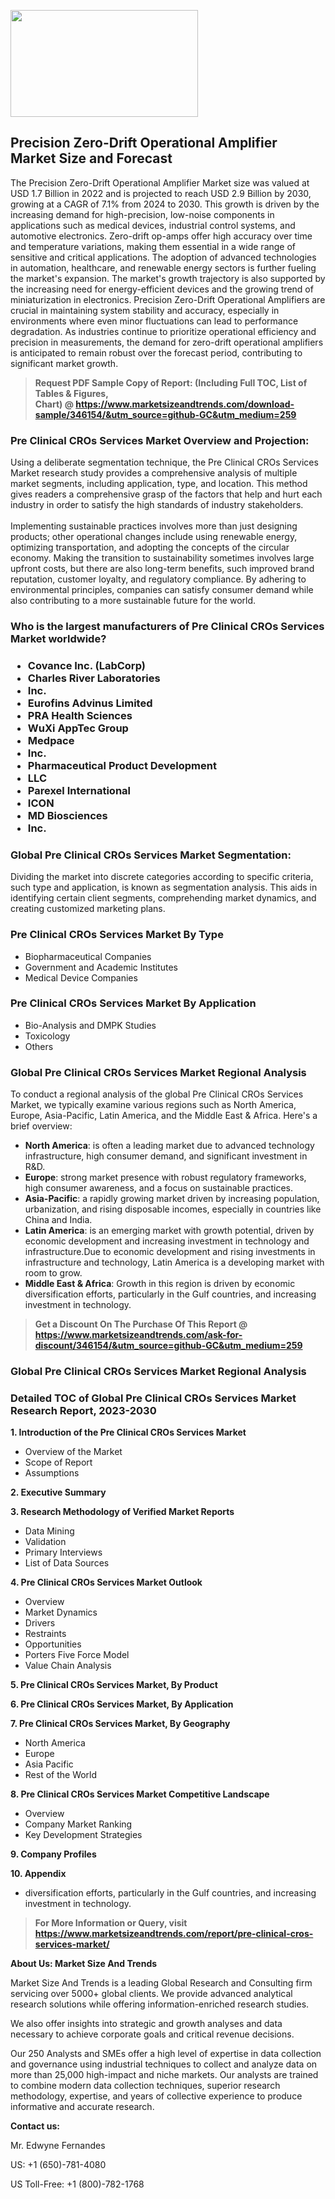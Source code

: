 <p><img class="alignnone size-medium wp-image-20088" src="https://ffe5etoiles.com/wp-content/uploads/2024/12/MST1-300x171.png" alt="" width="300" height="171" /></p><h2>Precision Zero-Drift Operational Amplifier Market Size and Forecast</h2><p>The Precision Zero-Drift Operational Amplifier Market size was valued at USD 1.7 Billion in 2022 and is projected to reach USD 2.9 Billion by 2030, growing at a CAGR of 7.1% from 2024 to 2030. This growth is driven by the increasing demand for high-precision, low-noise components in applications such as medical devices, industrial control systems, and automotive electronics. Zero-drift op-amps offer high accuracy over time and temperature variations, making them essential in a wide range of sensitive and critical applications. The adoption of advanced technologies in automation, healthcare, and renewable energy sectors is further fueling the market's expansion. The market's growth trajectory is also supported by the increasing need for energy-efficient devices and the growing trend of miniaturization in electronics. Precision Zero-Drift Operational Amplifiers are crucial in maintaining system stability and accuracy, especially in environments where even minor fluctuations can lead to performance degradation. As industries continue to prioritize operational efficiency and precision in measurements, the demand for zero-drift operational amplifiers is anticipated to remain robust over the forecast period, contributing to significant market growth.</p></p><blockquote id="" class=""><strong>Request PDF Sample Copy of Report: (Including Full TOC, List of Tables &amp; Figures, Chart)&nbsp;@&nbsp;<strong><a href="https://www.marketsizeandtrends.com/download-sample/346154/&utm_source=github-GC&utm_medium=259" target="_blank">https://www.marketsizeandtrends.com/download-sample/346154/&utm_source=github-GC&utm_medium=259</a></strong></strong></blockquote><h3 id="" class="">Pre Clinical CROs Services Market&nbsp;Overview and Projection:</h3><p id="" class="">Using a deliberate segmentation technique, the Pre Clinical CROs Services Market research study provides a comprehensive analysis of multiple market segments, including application, type, and location. This method gives readers a comprehensive grasp of the factors that help and hurt each industry in order to satisfy the high standards of industry stakeholders. <br /> <br />Implementing sustainable practices involves more than just designing products; other operational changes include using renewable energy, optimizing transportation, and adopting the concepts of the circular economy. Making the transition to sustainability sometimes involves large upfront costs, but there are also long-term benefits, such improved brand reputation, customer loyalty, and regulatory compliance. By adhering to environmental principles, companies can satisfy consumer demand while also contributing to a more sustainable future for the world.</p><h3 id="" class="">Who is the largest manufacturers of&nbsp;Pre Clinical CROs Services Market worldwide?</h3><h3 class=""><p><ul><li>Covance Inc. (LabCorp) </li><li> Charles River Laboratories </li><li> Inc. </li><li> Eurofins Advinus Limited </li><li> PRA Health Sciences </li><li> WuXi AppTec Group </li><li> Medpace </li><li> Inc. </li><li> Pharmaceutical Product Development </li><li> LLC </li><li> Parexel International </li><li> ICON </li><li> MD Biosciences </li><li> Inc.</li></ul></p></h3><h3 id="" class="">Global&nbsp;Pre Clinical CROs Services Market Segmentation:</h3><p id="" class="">Dividing the market into discrete categories according to specific criteria, such type and application, is known as segmentation analysis. This aids in identifying certain client segments, comprehending market dynamics, and creating customized marketing plans.</p><h3 id="" class="">Pre Clinical CROs Services Market&nbsp;By Type</h3><p><p><ul><li>Biopharmaceutical Companies</li><li> Government and Academic Institutes</li><li> Medical Device Companies</p></li></ul></p></p><h3 id="" class="">Pre Clinical CROs Services Market&nbsp;By Application</h3><p class=""><p><ul><li>Bio-Analysis and DMPK Studies</li><li> Toxicology</li><li> Others</li></ul></p></p><h3 id="" class="">Global Pre Clinical CROs Services Market Regional Analysis</h3><p id="" class="">To conduct a regional analysis of the global Pre Clinical CROs Services Market, we typically examine various regions such as North America, Europe, Asia-Pacific, Latin America, and the Middle East &amp; Africa. Here's a brief overview:</p><ul><li><strong>North America</strong>: is often a leading market due to advanced technology infrastructure, high consumer demand, and significant investment in R&amp;D.</li><li><strong>Europe</strong>: strong market presence with robust regulatory frameworks, high consumer awareness, and a focus on sustainable practices.</li><li><strong>Asia-Pacific</strong>: a rapidly growing market driven by increasing population, urbanization, and rising disposable incomes, especially in countries like China and India.</li><li><strong>Latin America</strong>: is an emerging market with growth potential, driven by economic development and increasing investment in technology and infrastructure.Due to economic development and rising investments in infrastructure and technology, Latin America is a developing market with room to grow.</li><li><strong>Middle East &amp; Africa</strong>: Growth in this region is driven by economic diversification efforts, particularly in the Gulf countries, and increasing investment in technology.</li></ul><blockquote id="" class=""><strong>Get a Discount On The Purchase Of This Report @ <strong><a href="https://www.marketsizeandtrends.com/ask-for-discount/346154/&utm_source=github-GC&utm_medium=259" target="_blank">https://www.marketsizeandtrends.com/ask-for-discount/346154/&utm_source=github-GC&utm_medium=259</a></strong></strong></blockquote><h3 id="" class="">Global Pre Clinical CROs Services Market Regional Analysis</h3><h3 id="" class="">Detailed TOC of Global Pre Clinical CROs Services Market Research Report, 2023-2030</h3><p id="" class=""><strong>1. Introduction of the Pre Clinical CROs Services Market</strong></p><ul><li>Overview of the Market</li><li>Scope of Report</li><li>Assumptions</li></ul><p id="" class=""><strong>2. Executive Summary</strong></p><p id="" class=""><strong>3. Research Methodology of Verified Market Reports</strong></p><ul><li>Data Mining</li><li>Validation</li><li>Primary Interviews</li><li>List of Data Sources</li></ul><p id="" class=""><strong>4. Pre Clinical CROs Services Market Outlook</strong></p><ul><li>Overview</li><li>Market Dynamics</li><li>Drivers</li><li>Restraints</li><li>Opportunities</li><li>Porters Five Force Model</li><li>Value Chain Analysis</li></ul><p id="" class=""><strong>5. Pre Clinical CROs Services Market, By Product</strong></p><p id="" class=""><strong>6. Pre Clinical CROs Services Market, By Application</strong></p><p id="" class=""><strong>7. Pre Clinical CROs Services Market, By Geography</strong></p><ul><li>North America</li><li>Europe</li><li>Asia Pacific</li><li>Rest of the World</li></ul><p id="" class=""><strong>8. Pre Clinical CROs Services Market Competitive Landscape</strong></p><ul><li>Overview</li><li>Company Market Ranking</li><li>Key Development Strategies</li></ul><p id="" class=""><strong>9. Company Profiles</strong></p><p id="" class=""><strong>10. Appendix</strong></p><ul><li>diversification efforts, particularly in the Gulf countries, and increasing investment in technology.</li></ul><blockquote id="" class=""><strong>For More Information or Query, visit <strong><strong><a href="https://www.marketsizeandtrends.com/report/pre-clinical-cros-services-market/" target="_blank">https://www.marketsizeandtrends.com/report/pre-clinical-cros-services-market/</a></strong></strong></strong></blockquote><p id="" class=""><strong>About Us: Market Size And Trends</strong></p><p id="" class="">Market Size And Trends is a leading Global Research and Consulting firm servicing over 5000+ global clients. We provide advanced analytical research solutions while offering information-enriched research studies.</p><p id="" class="">We also offer insights into strategic and growth analyses and data necessary to achieve corporate goals and critical revenue decisions.</p><p id="" class="">Our 250 Analysts and SMEs offer a high level of expertise in data collection and governance using industrial techniques to collect and analyze data on more than 25,000 high-impact and niche markets. Our analysts are trained to combine modern data collection techniques, superior research methodology, expertise, and years of collective experience to produce informative and accurate research.</p><p id="" class=""><strong>Contact us:</strong></p><p id="" class="">Mr. Edwyne Fernandes</p><p id="" class="">US: +1 (650)-781-4080</p><p id="" class="">US Toll-Free: +1 (800)-782-1768</p>
